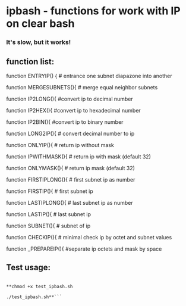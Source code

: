 # ipbash  - functions for work with IP on clear bash

### It's slow, but it works!

## function list: 

function ENTRYIP() { # entrance one subnet diapazone into another

function MERGESUBNETS(){ # merge equal neighbor subnets

function IP2LONG(){ #convert ip to decimal number

function IP2HEX(){ #convert ip to hexadecimal number

function IP2BIN(){ #convert ip to binary number

function LONG2IP(){ # convert decimal number to ip

function ONLYIP(){ # return ip without mask

function IPWITHMASK(){ # return ip with mask (default 32)

function ONLYMASK(){ # return ip mask (default 32)

function FIRSTIPLONG(){ # first subnet ip as number

function FIRSTIP(){ # first subnet ip

function LASTIPLONG(){ # last subnet ip as number

function LASTIP(){ # last subnet ip

function SUBNET(){ # subnet of ip

function CHECKIP(){ # minimal check ip by octet and subnet values

function _PREPAREIP(){ #separate ip octets and mask by space

## Test usage:

```download ipbash.sh and test_ipbash.sh into one folder

**chmod +x test_ipbash.sh

./test_ipbash.sh**```
